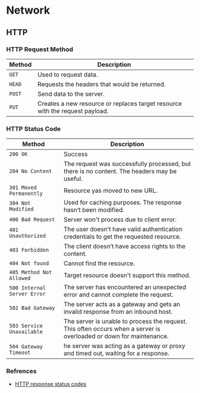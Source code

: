 # Network

## HTTP

### HTTP Request Method

| Method | Description |
| ------ | ----------- |
| `GET`  | Used to request data. |
| `HEAD` | Requests the headers that would be returned. |
| `POST` | Send data to the server. |
| `PUT`  | Creates a new resource or replaces target resource with the request payload. |

### HTTP Status Code

| Method | Description |
| ------ | ----------- |
| `200 OK` | Success |
| `204 No Content` | The request was successfully processed, but there is no content. The headers may be useful. |
| `301 Moved Permanently` | Resource yas moved to new URL. |
| `304 Not Modified` | Used for caching purposes. The response hasn’t been modified. |
| `400 Bad Request` | Server won't process due to client error. |
| `401 Unauthorized` | The user doesn’t have valid authentication credentials to get the requested resource. |
| `403 Forbidden` | The client doesn’t have access rights to the content. |
| `404 Not found` | Cannot find the resource. |
| `405 Method Not Allowed` | Target resource doesn't support this method. |
| `500 Internal Server Error` | The server has encountered an unexpected error and cannot complete the request. |
| `502 Bad Gateway` | The server acts as a gateway and gets an invalid response from an inbound host. |
| `503 Service Unavailable` | The server is unable to process the request. This often occurs when a server is overloaded or down for maintenance.  |
| `504 Gateway Timeout` | he server was acting as a gateway or proxy and timed out, waiting for a response.  |

### Refrences

- [HTTP response status codes](https://developer.mozilla.org/en-US/docs/Web/HTTP/Status)